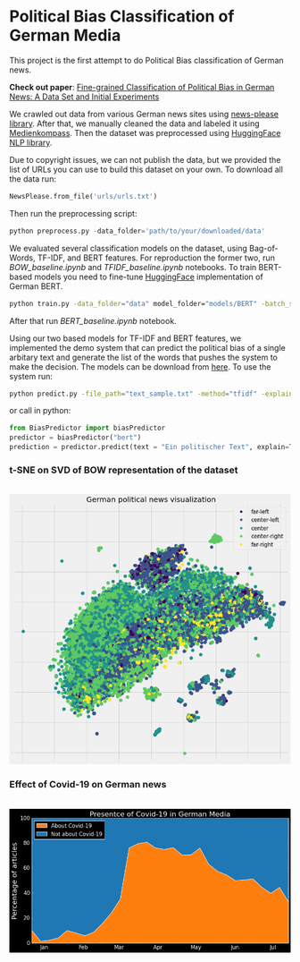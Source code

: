 # Political Bias Classification of German Media
This project is the first attempt to do Political Bias classification of German news. 

**Check out paper**: [Fine-grained Classification of Political Bias in German News: A Data Set and Initial Experiments](https://aclanthology.org/2021.woah-1.13/)

We crawled out data from various German news sites using [news-please library](https://github.com/fhamborg/news-please). After that, we manually cleaned the data and labeled it using [Medienkompass](https://medienkompass.org/). Then the dataset was preprocessed using [HuggingFace NLP library](https://github.com/huggingface/nlp). 

Due to copyright issues, we can not publish the data, but we provided the list of URLs you can use to build this dataset on your own.
To download all the data run:

```python
NewsPlease.from_file('urls/urls.txt')
```
Then run the preprocessing script:
```python
python preprocess.py -data_folder='path/to/your/downloaded/data'
```
We evaluated several classification models on the dataset, using Bag-of-Words, TF-IDF, and BERT features. For reproduction the former two, run *BOW_baseline.ipynb* and *TFIDF_baseline.ipynb* notebooks. To train BERT-based models you need to fine-tune [HuggingFace](https://github.com/huggingface/transformers) implementation of German BERT.
```bash
python train.py -data_folder="data" model_folder="models/BERT" -batch_size=8 -num_epochs=2
```
After that run *BERT_baseline.ipynb* notebook.

Using our two based models for TF-IDF and BERT features, we implemented the demo system that can predict the political bias of a single arbitary text and generate the list of the words that pushes the system to make the decision. The models can be download from [here](https://drive.google.com/file/d/1dUu9sYEXU0C5CHzGPocoDPCCbVrQD1Q8/view?usp=sharing).
To use the system run:
```bash
python predict.py -file_path="text_sample.txt" -method="tfidf" -explain=False
```
or call in python:
```python
from BiasPredictor import biasPredictor
predictor = biasPredictor("bert")
prediction = predictor.predict(text = "Ein politischer Text", explain=True)
```


### t-SNE on SVD of BOW representation of the dataset

<p align="center">
    <br>
    <img src="https://github.com/axenov/politik-news/blob/master/docs/imgs/SVD.png" width="700"/>
    <br>
<p>

### Effect of Covid-19 on German news

<p align="center">
    <br>
    <img src="https://github.com/axenov/politik-news/blob/master/docs/imgs/covid.png" width="700"/>
    <br>
<p>
